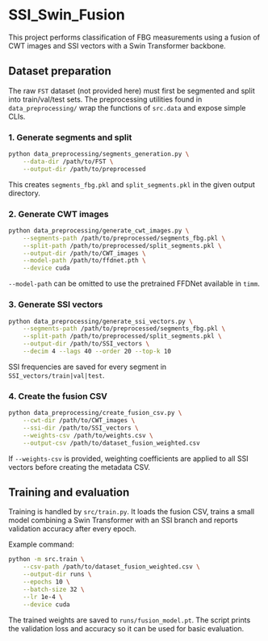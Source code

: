 # SSI_Swin_Fusion

This project performs classification of FBG measurements using a fusion of CWT images and SSI vectors with a Swin Transformer backbone.

## Dataset preparation

The raw `FST` dataset (not provided here) must first be segmented and split into train/val/test sets. The preprocessing utilities found in `data_preprocessing/` wrap the functions of `src.data` and expose simple CLIs.

### 1. Generate segments and split
```bash
python data_preprocessing/segments_generation.py \
    --data-dir /path/to/FST \
    --output-dir /path/to/preprocessed
```
This creates `segments_fbg.pkl` and `split_segments.pkl` in the given output directory.

### 2. Generate CWT images
```bash
python data_preprocessing/generate_cwt_images.py \
    --segments-path /path/to/preprocessed/segments_fbg.pkl \
    --split-path /path/to/preprocessed/split_segments.pkl \
    --output-dir /path/to/CWT_images \
    --model-path /path/to/ffdnet.pth \
    --device cuda
```
`--model-path` can be omitted to use the pretrained FFDNet available in `timm`.

### 3. Generate SSI vectors
```bash
python data_preprocessing/generate_ssi_vectors.py \
    --segments-path /path/to/preprocessed/segments_fbg.pkl \
    --split-path /path/to/preprocessed/split_segments.pkl \
    --output-dir /path/to/SSI_vectors \
    --decim 4 --lags 40 --order 20 --top-k 10
```
SSI frequencies are saved for every segment in `SSI_vectors/train|val|test`.

### 4. Create the fusion CSV
```bash
python data_preprocessing/create_fusion_csv.py \
    --cwt-dir /path/to/CWT_images \
    --ssi-dir /path/to/SSI_vectors \
    --weights-csv /path/to/weights.csv \
    --output-csv /path/to/dataset_fusion_weighted.csv
```
If `--weights-csv` is provided, weighting coefficients are applied to all SSI vectors before creating the metadata CSV.

## Training and evaluation

Training is handled by `src/train.py`. It loads the fusion CSV, trains a small model combining a Swin Transformer with an SSI branch and reports validation accuracy after every epoch.

Example command:
```bash
python -m src.train \
    --csv-path /path/to/dataset_fusion_weighted.csv \
    --output-dir runs \
    --epochs 10 \
    --batch-size 32 \
    --lr 1e-4 \
    --device cuda
```
The trained weights are saved to `runs/fusion_model.pt`. The script prints the validation loss and accuracy so it can be used for basic evaluation.
